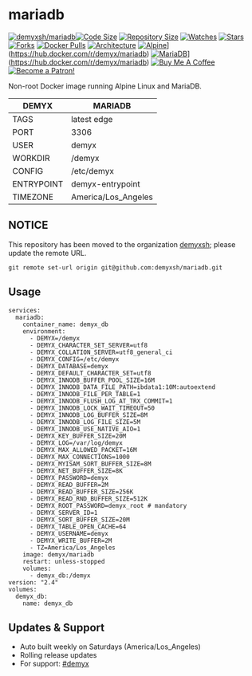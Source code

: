 # mariadb
[![demyxsh/mariadb](https://github.com/demyxsh/mariadb/actions/workflows/main.yml/badge.svg)](https://github.com/demyxsh/mariadb/actions/workflows/main.yml)[![Code Size](https://img.shields.io/github/languages/code-size/demyxsh/mariadb?style=flat&color=blue)](https://github.com/demyxsh/mariadb)
[![Repository Size](https://img.shields.io/github/repo-size/demyxsh/mariadb?style=flat&color=blue)](https://github.com/demyxsh/mariadb)
[![Watches](https://img.shields.io/github/watchers/demyxsh/mariadb?style=flat&color=blue)](https://github.com/demyxsh/mariadb)
[![Stars](https://img.shields.io/github/stars/demyxsh/mariadb?style=flat&color=blue)](https://github.com/demyxsh/mariadb)
[![Forks](https://img.shields.io/github/forks/demyxsh/mariadb?style=flat&color=blue)](https://github.com/demyxsh/mariadb)
[![Docker Pulls](https://img.shields.io/docker/pulls/demyx/mariadb?style=flat&color=blue)](https://hub.docker.com/r/demyx/mariadb)
[![Architecture](https://img.shields.io/badge/linux-amd64-important?style=flat&color=blue)](https://hub.docker.com/r/demyx/mariadb)
[![Alpine](https://img.shields.io/badge/dynamic/json?url=https://github.com/demyxsh/mariadb/raw/master/version.json&label=alpine&query=$.alpine&color=blue)](https://hub.docker.com/r/demyx/ssh)](https://hub.docker.com/r/demyx/mariadb)
[![MariaDB](https://img.shields.io/badge/dynamic/json?url=https://github.com/demyxsh/mariadb/raw/master/version.json&label=mariadb&query=$.mariadb&color=blue)](https://hub.docker.com/r/demyx/ssh)](https://hub.docker.com/r/demyx/mariadb)
[![Buy Me A Coffee](https://img.shields.io/badge/buy_me_coffee-$5-informational?style=flat&color=blue)](https://www.buymeacoffee.com/VXqkQK5tb)
[![Become a Patron!](https://img.shields.io/badge/become%20a%20patron-$5-informational?style=flat&color=blue)](https://www.patreon.com/bePatron?u=23406156)

Non-root Docker image running Alpine Linux and MariaDB.

DEMYX | MARIADB
--- | ---
TAGS | latest edge
PORT | 3306
USER | demyx
WORKDIR | /demyx
CONFIG | /etc/demyx
ENTRYPOINT | demyx-entrypoint
TIMEZONE | America/Los_Angeles

## NOTICE
This repository has been moved to the organization [demyxsh](https://github.com/demyxsh); please update the remote URL.
```
git remote set-url origin git@github.com:demyxsh/mariadb.git
```

## Usage
```
services:
  mariadb:
    container_name: demyx_db
    environment:
      - DEMYX=/demyx
      - DEMYX_CHARACTER_SET_SERVER=utf8
      - DEMYX_COLLATION_SERVER=utf8_general_ci
      - DEMYX_CONFIG=/etc/demyx
      - DEMYX_DATABASE=demyx
      - DEMYX_DEFAULT_CHARACTER_SET=utf8
      - DEMYX_INNODB_BUFFER_POOL_SIZE=16M
      - DEMYX_INNODB_DATA_FILE_PATH=ibdata1:10M:autoextend
      - DEMYX_INNODB_FILE_PER_TABLE=1
      - DEMYX_INNODB_FLUSH_LOG_AT_TRX_COMMIT=1
      - DEMYX_INNODB_LOCK_WAIT_TIMEOUT=50
      - DEMYX_INNODB_LOG_BUFFER_SIZE=8M
      - DEMYX_INNODB_LOG_FILE_SIZE=5M
      - DEMYX_INNODB_USE_NATIVE_AIO=1
      - DEMYX_KEY_BUFFER_SIZE=20M
      - DEMYX_LOG=/var/log/demyx
      - DEMYX_MAX_ALLOWED_PACKET=16M
      - DEMYX_MAX_CONNECTIONS=1000
      - DEMYX_MYISAM_SORT_BUFFER_SIZE=8M
      - DEMYX_NET_BUFFER_SIZE=8K
      - DEMYX_PASSWORD=demyx
      - DEMYX_READ_BUFFER=2M
      - DEMYX_READ_BUFFER_SIZE=256K
      - DEMYX_READ_RND_BUFFER_SIZE=512K
      - DEMYX_ROOT_PASSWORD=demyx_root # mandatory
      - DEMYX_SERVER_ID=1
      - DEMYX_SORT_BUFFER_SIZE=20M
      - DEMYX_TABLE_OPEN_CACHE=64
      - DEMYX_USERNAME=demyx
      - DEMYX_WRITE_BUFFER=2M
      - TZ=America/Los_Angeles
    image: demyx/mariadb
    restart: unless-stopped
    volumes:
      - demyx_db:/demyx
version: "2.4"
volumes:
  demyx_db:
    name: demyx_db
```

## Updates & Support
* Auto built weekly on Saturdays (America/Los_Angeles)
* Rolling release updates
* For support: [#demyx](https://web.libera.chat/?channel=#demyx)
